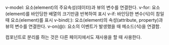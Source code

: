 v-model: 요소(element)의 주요속성(데이터)과 뷰의 변수를 연결한다.
v-for: 요소(element)를 바인딩한 배열의 크기만큼 반복하여 표시
v-if: 바인딩한 변수(식)이 참일 때 요소(element)를 표시
v-bind(:): 요소(element)의 속성(attribute, property)과 뷰의 변수를 연결한다.
v-on(@): 요소의 이벤트가 발생했을 때 메소드(식)을 연결함.

컴포넌트로 분리를 하는 것은 다른 페이지에서도 재사용을 할 때 사용한다.
